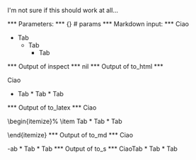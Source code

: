 I'm not sure if this should work at all...

*** Parameters: ***
{} # params 
*** Markdown input: ***
Ciao

*	Tab
	*	Tab
		*	Tab

*** Output of inspect ***
nil
*** Output of to_html ***
<p>Ciao</p>

<ul>
<li>Tab * Tab * Tab</li>
</ul>
*** Output of to_latex ***
Ciao

\begin{itemize}%
\item Tab * Tab * Tab

\end{itemize}
*** Output of to_md ***
Ciao

-ab * Tab * Tab
*** Output of to_s ***
CiaoTab * Tab * Tab
